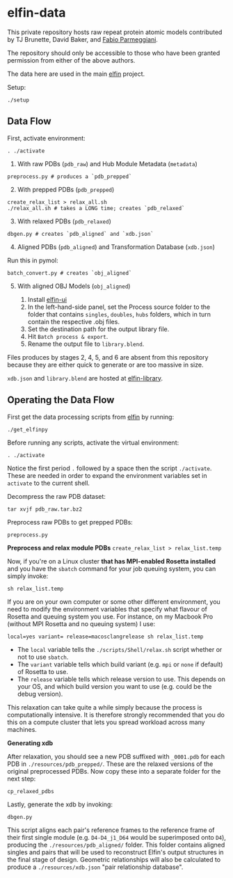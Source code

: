 # elfin-data

This private repository hosts raw repeat protein atomic models contributed by TJ Brunette, David Baker, and [Fabio Parmeggiani](https://github.com/parmef).

The repository should only be accessible to those who have been granted permission from either of the above authors.

The data here are used in the main [elfin](https://github.com/joy13975/elfin) project.

Setup:
```
./setup
```

## Data Flow

First, activate environment:
```
. ./activate
```

1. With raw PDBs (`pdb_raw`) and Hub Module Metadata (`metadata`)

```
preprocess.py # produces a `pdb_prepped`
```

2. With prepped PDBs (`pdb_prepped`)

```
create_relax_list > relax_all.sh 
./relax_all.sh # takes a LONG time; creates `pdb_relaxed`
```

3. With relaxed PDBs (`pdb_relaxed`)
   
```
dbgen.py # creates `pdb_aligned` and `xdb.json`
```

4. Aligned PDBs (`pdb_aligned`) and Transformation Database (`xdb.json`)

Run this in pymol:
```
batch_convert.py # creates `obj_aligned`
```

5. With aligned OBJ Models (`obj_aligned`)
   
   1. Install [elfin-ui](https://github.com/joy13975/elfin-ui)
   2. In the left-hand-side panel, set the Process source folder to the folder that contains `singles`, `doubles`, `hubs` folders, which in turn contain the respective .obj files.
   3. Set the destination path for the output library file.
   4. Hit `Batch process & export`.
   5. Rename the output file to `library.blend`.

Files produces by stages 2, 4, 5, and 6 are absent from this repository because they are either quick to generate or are too massive in size.

`xdb.json` and `library.blend` are hosted at [elfin-library](https://github.com/joy13975/elfin-library).

## Operating the Data Flow

First get the data processing scripts from [elfin](https://github.com/joy13975/elfin) by running:

`./get_elfinpy`

Before running any scripts, activate the virtual environment:

`. ./activate`

Notice the first period `.` followed by a space then the script `./activate`. These are needed in order to expand the environment variables set in `activate` to the current shell.

Decompress the raw PDB dataset:

`tar xvjf pdb_raw.tar.bz2`

Preprocess raw PDBs to get prepped PDBs:

`preprocess.py`

**Preprocess and relax module PDBs**
`create_relax_list > relax_list.temp`

Now, if you're on a Linux cluster **that has MPI-enabled Rosetta installed** and you have the ```sbatch``` command for your job queuing system, you can simply invoke:

```
sh relax_list.temp
```

If you are on your own computer or some other different environment, you need to modify the environment variables that specify what flavour of Rosetta and queuing system you use. For instance, on my Macbook Pro (without MPI Rosetta and no queuing system) I use:
```
local=yes variant= release=macosclangrelease sh relax_list.temp
```

 - The ```local``` variable tells the ```./scripts/Shell/relax.sh``` script whether or not to use ```sbatch```.
 - The ```variant``` variable tells which build variant (e.g. ```mpi``` or ```none``` if default) of Rosetta to use. 
 - The ```release``` variable tells which release version to use. This depends on your OS, and which build version you want to use (e.g. could be the debug version).

This relaxation can take quite a while simply because the process is computationally intensive. It is therefore strongly recommended that you do this on a compute cluster that lets you spread workload across many machines. 

**Generating xdb**

After relaxation, you should see a new PDB suffixed with ```_0001.pdb``` for each PDB in ```./resources/pdb_prepped/```. These are the relaxed versions of the original preprocessed PDBs. Now copy these into a separate folder for the next step:
```
cp_relaxed_pdbs
```

Lastly, generate the xdb by invoking: 
```
dbgen.py
```

This script aligns each pair's reference frames to the reference frame of their first single module (e.g. ```D4-D4_j1_D64``` would be superimposed onto ```D4```), producing the ```./resources/pdb_aligned/``` folder. This folder contains aligned singles and pairs that will be used to reconstruct Elfin's output structures in the final stage of design. Geometric relationships will also be calculated to produce a ```./resources/xdb.json``` "pair relationship database".